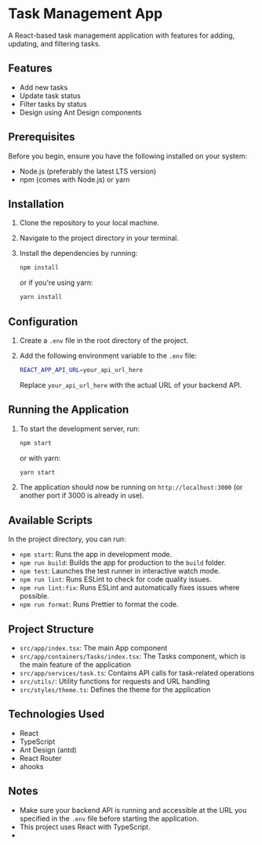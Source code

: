 # Task Management App

A React-based task management application with features for adding, updating, and filtering tasks.

## Features

- Add new tasks
- Update task status
- Filter tasks by status
- Design using Ant Design components

## Prerequisites

Before you begin, ensure you have the following installed on your system:

- Node.js (preferably the latest LTS version)
- npm (comes with Node.js) or yarn

## Installation

1. Clone the repository to your local machine.

2. Navigate to the project directory in your terminal.

3. Install the dependencies by running:

   ```bash
   npm install
   ```

   or if you're using yarn:

   ```bash
   yarn install
   ```

## Configuration

1. Create a `.env` file in the root directory of the project.

2. Add the following environment variable to the `.env` file:

   ```bash
   REACT_APP_API_URL=your_api_url_here
   ```

   Replace `your_api_url_here` with the actual URL of your backend API.

## Running the Application

1. To start the development server, run:

   ```bash
   npm start
   ```

   or with yarn:

   ```bash
   yarn start
   ```

2. The application should now be running on `http://localhost:3000` (or another port if 3000 is already in use).

## Available Scripts

In the project directory, you can run:

- `npm start`: Runs the app in development mode.
- `npm run build`: Builds the app for production to the `build` folder.
- `npm test`: Launches the test runner in interactive watch mode.
- `npm run lint`: Runs ESLint to check for code quality issues.
- `npm run lint:fix`: Runs ESLint and automatically fixes issues where possible.
- `npm run format`: Runs Prettier to format the code.

## Project Structure

- `src/app/index.tsx`: The main App component
- `src/app/containers/Tasks/index.tsx`: The Tasks component, which is the main feature of the application
- `src/app/services/task.ts`: Contains API calls for task-related operations
- `src/utils/`: Utility functions for requests and URL handling
- `src/styles/theme.ts`: Defines the theme for the application

## Technologies Used

- React
- TypeScript
- Ant Design (antd)
- React Router
- ahooks

## Notes

- Make sure your backend API is running and accessible at the URL you specified in the `.env` file before starting the application.
- This project uses React with TypeScript.
-
